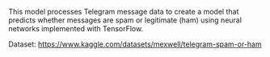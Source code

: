 This model processes Telegram message data to create a model that predicts whether messages are spam or legitimate (ham) using neural networks implemented with TensorFlow.

Dataset: https://www.kaggle.com/datasets/mexwell/telegram-spam-or-ham
